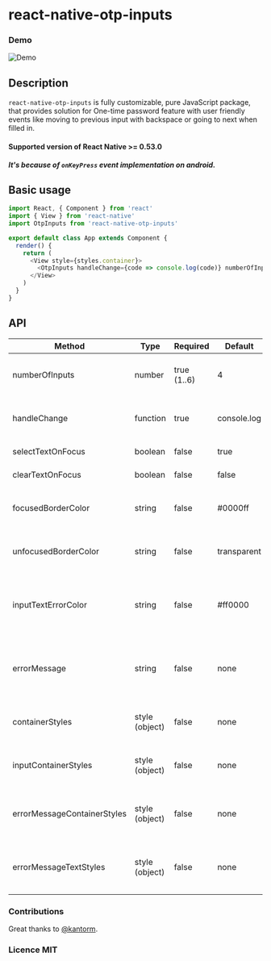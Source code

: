 # react-native-otp-inputs

### Demo

![Demo](https://user-images.githubusercontent.com/17621507/36565065-a03b98b0-181f-11e8-9a54-09d978bec892.gif)

## Description

`react-native-otp-inputs` is fully customizable, pure JavaScript package, that provides solution for One-time password feature with user friendly events like moving to previous input with backspace or going to next when filled in.

#### Supported version of React Native >= 0.53.0

**_It's because of `onKeyPress` event implementation on android._**

## Basic usage

```js
import React, { Component } from 'react'
import { View } from 'react-native'
import OtpInputs from 'react-native-otp-inputs'

export default class App extends Component {
  render() {
    return (
      <View style={styles.container}>
        <OtpInputs handleChange={code => console.log(code)} numberOfInputs={6} />
      </View>
    )
  }
}
```

## API

| Method                      | Type           | Required    | Default     | Description                                                  |
| --------------------------- | -------------- | ----------- | ----------- | ------------------------------------------------------------ |
| numberOfInputs              | number         | true (1..6) | 4           | How many inputs should be rendered                           |
| handleChange                | function       | true        | console.log | Returns otp code which is typed in inputs                    |
| selectTextOnFocus           | boolean        | false       | true        | prop for input                                               |
| clearTextOnFocus            | boolean        | false       | false       | prop for input                                               |
| focusedBorderColor          | string         | false       | #0000ff     | borderColor of input when focused                            |
| unfocusedBorderColor        | string         | false       | transparent | borderColor of input when not focused                        |
| inputTextErrorColor         | string         | false       | #ff0000     | Color of text inside input container when error is passed in |
| errorMessage                | string         | false       | none        | Error message that is displayed above inputs                 |
| containerStyles             | style (object) | false       | none        | Styles applied to whole container                            |
| inputContainerStyles        | style (object) | false       | none        | Styles applied to each input container                       |
| errorMessageContainerStyles | style (object) | false       | none        | Styles applied to error message container                    |
| errorMessageTextStyles      | style (object) | false       | none        | Styles applied to error message text                         |

### Contributions

Great thanks to [@kantorm](https://github.com/kantorm).

### Licence MIT
